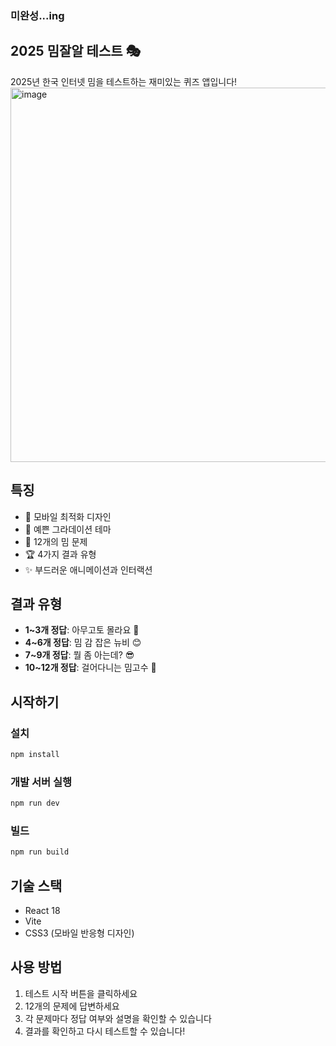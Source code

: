 ### 미완성...ing

## 2025 밈잘알 테스트 🎭
2025년 한국 인터넷 밈을 테스트하는 재미있는 퀴즈 앱입니다!
<img width="915" height="599" alt="image" src="https://github.com/user-attachments/assets/bd021a4c-bf57-4cc7-a5a3-15b67f26aace" />

## 특징

- 📱 모바일 최적화 디자인
- 🎨 예쁜 그라데이션 테마
- 📝 12개의 밈 문제
- 🏆 4가지 결과 유형
- ✨ 부드러운 애니메이션과 인터랙션

## 결과 유형

- **1~3개 정답**: 아무고토 몰라요 🤔
- **4~6개 정답**: 밈 감 잡은 뉴비 😊
- **7~9개 정답**: 뭘 좀 아는데? 😎
- **10~12개 정답**: 걸어다니는 밈고수 👑

## 시작하기

### 설치

```bash
npm install
```

### 개발 서버 실행

```bash
npm run dev
```

### 빌드

```bash
npm run build
```

## 기술 스택

- React 18
- Vite
- CSS3 (모바일 반응형 디자인)

## 사용 방법

1. 테스트 시작 버튼을 클릭하세요
2. 12개의 문제에 답변하세요
3. 각 문제마다 정답 여부와 설명을 확인할 수 있습니다
4. 결과를 확인하고 다시 테스트할 수 있습니다!

